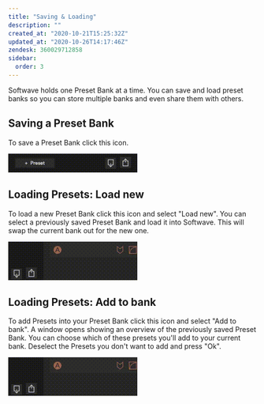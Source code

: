 ```yaml
---
title: "Saving & Loading"
description: ""
created_at: "2020-10-21T15:25:32Z"
updated_at: "2020-10-26T14:17:46Z"
zendesk: 360029712858
sidebar:
  order: 3
---
```


Softwave holds one Preset Bank at a time.
You can save and load preset banks so you can store multiple banks and even share them with others.

## Saving a Preset Bank

To save a Preset Bank click this icon.

![](../../../../assets/images/article_360014618438_image_0.gif)

## Loading Presets: Load new

To load a new Preset Bank click this icon and select "Load new". You can select a previously saved Preset Bank and load it into Softwave. This will swap the current bank out for the new one.

![](../../../../assets/images/article_360014618438_image_1.gif)

## Loading Presets: Add to bank

To add Presets into your Preset Bank click this icon and select "Add to bank". A window opens showing an overview of the previously saved Preset Bank. You can choose which of these presets you'll add to your current bank. Deselect the Presets you don't want to add and press "Ok".

![](../../../../assets/images/article_360014618438_image_2.gif)
